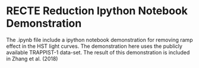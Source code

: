 # RECTE Reduction Ipython Notebook Demonstration
The .ipynb file include a ipython notebook demonstration for removing ramp effect in the HST light curves. The demonstration here uses the publicly available TRAPPIST-1 data-set. The result of this demonstration is included in Zhang et al. (2018)
